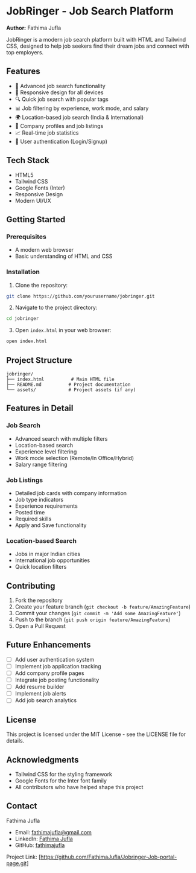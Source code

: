 # JobRinger - Job Search Platform

**Author:** Fathima Jufla

JobRinger is a modern job search platform built with HTML and Tailwind CSS, designed to help job seekers find their dream jobs and connect with top employers.

## Features

- 🎯 Advanced job search functionality
- 📱 Responsive design for all devices
- 🔍 Quick job search with popular tags
- 📊 Job filtering by experience, work mode, and salary
- 🌍 Location-based job search (India & International)
- 💼 Company profiles and job listings
- 📈 Real-time job statistics
- 🔐 User authentication (Login/Signup)

## Tech Stack

- HTML5
- Tailwind CSS
- Google Fonts (Inter)
- Responsive Design
- Modern UI/UX

## Getting Started

### Prerequisites

- A modern web browser
- Basic understanding of HTML and CSS

### Installation

1. Clone the repository:
```bash
git clone https://github.com/yourusername/jobringer.git
```

2. Navigate to the project directory:
```bash
cd jobringer
```

3. Open `index.html` in your web browser:
```bash
open index.html
```

## Project Structure

```
jobringer/
├── index.html          # Main HTML file
├── README.md          # Project documentation
└── assets/            # Project assets (if any)
```

## Features in Detail

### Job Search
- Advanced search with multiple filters
- Location-based search
- Experience level filtering
- Work mode selection (Remote/In Office/Hybrid)
- Salary range filtering

### Job Listings
- Detailed job cards with company information
- Job type indicators
- Experience requirements
- Posted time
- Required skills
- Apply and Save functionality

### Location-based Search
- Jobs in major Indian cities
- International job opportunities
- Quick location filters

## Contributing

1. Fork the repository
2. Create your feature branch (`git checkout -b feature/AmazingFeature`)
3. Commit your changes (`git commit -m 'Add some AmazingFeature'`)
4. Push to the branch (`git push origin feature/AmazingFeature`)
5. Open a Pull Request

## Future Enhancements

- [ ] Add user authentication system
- [ ] Implement job application tracking
- [ ] Add company profile pages
- [ ] Integrate job posting functionality
- [ ] Add resume builder
- [ ] Implement job alerts
- [ ] Add job search analytics

## License

This project is licensed under the MIT License - see the LICENSE file for details.

## Acknowledgments

- Tailwind CSS for the styling framework
- Google Fonts for the Inter font family
- All contributors who have helped shape this project

## Contact

Fathima Jufla
- Email: fathimajufla@gmail.com
- LinkedIn: [Fathima Jufla](https://www.linkedin.com/in/fathima-jufla-48a160254)
- GitHub: [fathimajufla](https://github.com/FathimaJufla)

Project Link: [https://github.com/FathimaJufla/Jobringer-Job-portal-page.git]